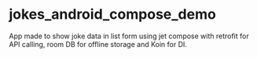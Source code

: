 # jokes_android_compose_demo
App made to show joke data in list form using jet compose with retrofit for API calling, room DB for offline storage and Koin for DI.
